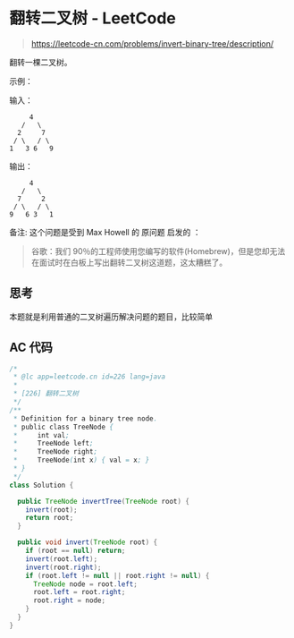 # 翻转二叉树 - LeetCode

> https://leetcode-cn.com/problems/invert-binary-tree/description/

翻转一棵二叉树。

示例：

输入：

```
     4
   /   \
  2     7
 / \   / \
1   3 6   9
```

输出：

```
     4
   /   \
  7     2
 / \   / \
9   6 3   1
```

备注:
这个问题是受到 Max Howell 的 原问题 启发的 ：

> 谷歌：我们 90％的工程师使用您编写的软件(Homebrew)，但是您却无法在面试时在白板上写出翻转二叉树这道题，这太糟糕了。

## 思考

本题就是利用普通的二叉树遍历解决问题的题目，比较简单

## AC 代码

```java
/*
 * @lc app=leetcode.cn id=226 lang=java
 *
 * [226] 翻转二叉树
 */
/**
 * Definition for a binary tree node.
 * public class TreeNode {
 *     int val;
 *     TreeNode left;
 *     TreeNode right;
 *     TreeNode(int x) { val = x; }
 * }
 */
class Solution {

  public TreeNode invertTree(TreeNode root) {
    invert(root);
    return root;
  }

  public void invert(TreeNode root) {
    if (root == null) return;
    invert(root.left);
    invert(root.right);
    if (root.left != null || root.right != null) {
      TreeNode node = root.left;
      root.left = root.right;
      root.right = node;
    }
  }
}

```
